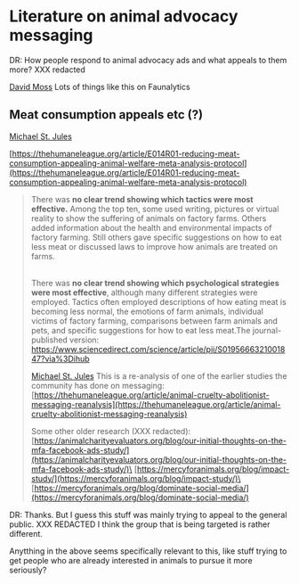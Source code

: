 # Literature on animal advocacy messaging

DR: How people respond to animal advocacy ads and what appeals to them more? XXX redacted

[David Moss](https://app.slack.com/team/U018T9S3SQN) Lots of things like this on Faunalytics

## Meat consumption appeals etc (?)

[Michael St. Jules](https://app.slack.com/team/U025P9B8ZLZ)

[https://thehumaneleague.org/article/E014R01-reducing-meat-consumption-appealing-animal-welfare-meta-analysis-protocol](https://thehumaneleague.org/article/E014R01-reducing-meat-consumption-appealing-animal-welfare-meta-analysis-protocol)

> There was **no clear trend showing which tactics were most effective.** Among the top ten, some used writing, pictures or virtual reality to show the suffering of animals on factory farms. Others added information about the health and environmental impacts of factory farming. Still others gave specific suggestions on how to eat less meat or discussed laws to improve how animals are treated on farms.
>
> \
> There was **no clear trend showing which psychological strategies were most effective**, although many different strategies were employed. Tactics often employed descriptions of how eating meat is becoming less normal, the emotions of farm animals, individual victims of factory farming, comparisons between farm animals and pets, and specific suggestions for how to eat less meat.The journal-published version:\
> [https://ww](https://www.sciencedirect.com/science/article/pii/S0195666321001847?via%3Dihub)[w.sciencedirect.com/science/article/pii/S0195666321001847?via%3Dihub](https://www.sciencedirect.com/science/article/pii/S0195666321001847?via%3Dihub)
>
> [Michael St. Jules](https://app.slack.com/team/U025P9B8ZLZ) This is a re-analysis of one of the earlier studies the community has done on messaging:\
> [https://thehumaneleague.org/article/animal-cruelty-abolitionist-messaging-reanalysis](https://thehumaneleague.org/article/animal-cruelty-abolitionist-messaging-reanalysis)
>
> Some other older research (XXX redacted):\
> [https://animalcharityevaluators.org/blog/our-initial-thoughts-on-the-mfa-facebook-ads-study/](https://animalcharityevaluators.org/blog/our-initial-thoughts-on-the-mfa-facebook-ads-study/)\
> [https://mercyforanimals.org/blog/impact-study/](https://mercyforanimals.org/blog/impact-study/)\
> [https://mercyforanimals.org/blog/dominate-social-media/](https://mercyforanimals.org/blog/dominate-social-media/)

DR: Thanks. But I guess this stuff was mainly trying to appeal to the general public. XXX REDACTED I think the group that is being targeted is rather different.

Anytthing in the above seems specifically relevant to this, like stuff trying to get people who are already interested in animals to pursue it more seriously?
